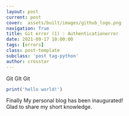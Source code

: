 ```yaml
---
layout: post
current: post
cover:  assets/built/images/github_logo.png
navigation: True
title: Git error (1) : Authenticationerror
date: 2021-09-17 10:00:00
tags: [errors]
class: post-template
subclass: 'post tag-python'
author: crosstar
---
```


Git GIt Git
~~~javascript
print('hello world!')
~~~

Finally My personal blog has been inaugurated!  
Glad to share my short knowledge.
